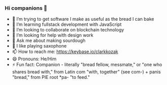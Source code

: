 ### Hi companions 👋

- 🔭 I’m trying to get software I make as useful as the bread I can bake
- 🌱 I’m learning fullstack development with JavaScript
- 👯 I’m looking to collaborate on blockchain technology
- 🤔 I’m looking for help with design work
- 💬 Ask me about making sourdough
- 🎷 I like playing saxophone 
- 📫 How to reach me: https://keybase.io/clarkkozak
- 😄 Pronouns: He/Him
- ⚡ Fun fact: Companion - literally "bread fellow, messmate," or "one who shares bread with," from Latin com "with, together" (see com-) + panis "bread," from PIE root *pa- "to feed."
